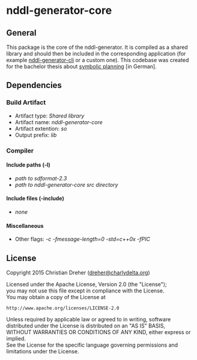 # nddl-generator-core

## General

This package is the core of the nddl-generator. It is compiled as a shared library and should then be included in the corresponding application (for example [nddl-generator-cli](https://github.com/christiandreher/nddlgen-cli) or a custom one). This codebase was created for the bachelor thesis about [symbolic planning](https://cdre.xyz/bt) [in German].

## Dependencies

### Build Artifact
 * Artifact type: *Shared library*
 * Artifact name: *nddl-generator-core*
 * Artifact extention: *so*
 * Output prefix: *lib*

### Compiler

#### Include paths (-l)
 * *path to sdformat-2.3*
 * *path to nddl-generator-core src directory*

#### Include files (-include)
 * *none*

#### Miscellaneous
 * Other flags: *-c -fmessage-length=0 -std=c++0x -fPIC*

## License

Copyright 2015 Christian Dreher (dreher@charlydelta.org)  
  
Licensed under the Apache License, Version 2.0 (the "License");  
you may not use this file except in compliance with the License.  
You may obtain a copy of the License at  
  
	http://www.apache.org/licenses/LICENSE-2.0  
  
Unless required by applicable law or agreed to in writing, software  
distributed under the License is distributed on an "AS IS" BASIS,  
WITHOUT WARRANTIES OR CONDITIONS OF ANY KIND, either express or implied.  
See the License for the specific language governing permissions and  
limitations under the License.  
